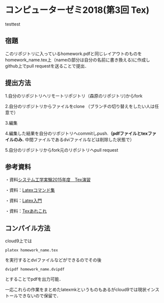 # コンピューターゼミ2018(第3回 Tex)

testtest


## 宿題
このリポジトリに入っているhomework.pdfと同じレイアウトのものをhomework_name.tex上（nameの部分は自分の名前に書き換える)に作成しgithub上でpull requestを送ることで提出．

## 提出方法
1.自分のリポジトリへリモートリポジトリ（森原のリポジトリ)からfork

2.自分のリポジトリからファイルをclone
（ブランチの切り替えをしたい人は任意で）

3.編集

4.編集した結果を自分のリポジトリへcommitしpush.**（pdfファイルとtexファイルのみ.**
中間ファイルであるdviファイルなどは削除した状態で）

5.自分のリポジトリからfork元のリポジトリへpull request

## 参考資料
・資料[システム工学実験2015年度　Tex演習](http://www.robotics.hiroshima-u.ac.jp/exp/tex/index.html)

・資料：[Latexコマンド集](http://www.latex-cmd.com/)

・資料：[Latex入門](https://texwiki.texjp.org/?LaTeX%E5%85%A5%E9%96%80%2F%E7%B0%A1%E5%8D%98%E3%81%AA%E6%95%B0%E5%BC%8F%281%29)

・資料：[Texあれこれ](http://wiki.rel.hiroshima-u.ac.jp/index.php?TeX%A4%A2%A4%EC%A4%B3%A4%EC)

## コンパイル方法
cloud9上では

    platex homework_name.tex

を実行するとdviファイルなどができるのでその後

    dvipdf homework_name.dvipdf

とすることでpdfを出力可能．

一応これらの作業をまとめたlatexmkというものもあるがcloud9では現状インストールできないので保留で．
